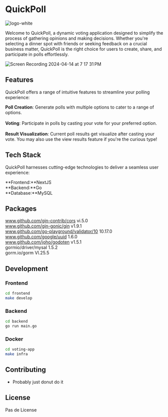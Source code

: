 # QuickPoll

![logo-white](https://github.com/INFT3000/voting-app/assets/113129413/3deaabd1-c945-4e8c-86e0-6ddc2cb8f450)

Welcome to QuickPoll, a dynamic voting application designed to simplify the process of gathering opinions and making decisions. Whether you're selecting a dinner spot with friends or seeking feedback on a crucial business matter, QuickPoll is the right choice for users to create, share, and participate in polls effortlessly.

![Screen Recording 2024-04-14 at 7 17 31 PM](https://github.com/INFT3000/voting-app/assets/113129413/0ff6784a-f12b-46be-a709-c84ae547399a)

## Features

QuickPoll offers a range of intuitive features to streamline your polling experience:


**Poll Creation**: Generate polls with multiple options to cater to a range of options.<br>
<br>
**Voting**: Participate in polls by casting your vote for your preferred option.<br>
<br>
**Result Visualization**: Current poll results get visualize after casting your vote. You may also use the view results feature if you're the curious type!<br>

## Tech Stack

QuickPoll harnesses cutting-edge technologies to deliver a seamless user experience:

**Frontend:**NextJS<br>
**Backend:**Go<br>
**Database:**MySQL<br>

## Packages

www.github.com/gin-contrib/cors vi.5.0<br>
www.github.com/gin-gonic/gin v1.9.1<br>
www.github.com/go-playground/validator/10 10.17.0<br>
www.github.com/google/uuid 1.6.0<br>
www.github.com/joho/godoten v1.5.1<br>
gormio/driver/mysal 1.5.2<br>
gorm.io/gorm Vl.25.5<br>

## Development

### Frontend
  
  ```bash
  cd frontend
  make develop
  ```

### Backend

  ```bash
  cd backend
  go run main.go
  ```

  ### Docker

  ```bash
  cd voting-app
  make infra
  ```

  ## Contributing

  - Probably just donut do it 

  ## License

  Pas de License


